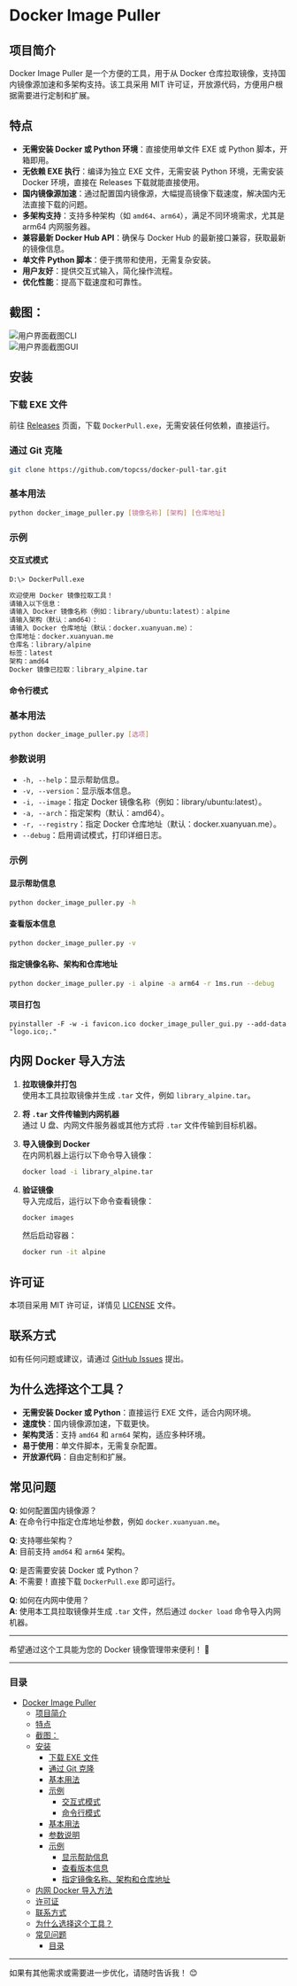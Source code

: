 # Docker Image Puller

## 项目简介

Docker Image Puller 是一个方便的工具，用于从 Docker 仓库拉取镜像，支持国内镜像源加速和多架构支持。该工具采用 MIT 许可证，开放源代码，方便用户根据需要进行定制和扩展。

## 特点

- **无需安装 Docker 或 Python 环境**：直接使用单文件 EXE 或 Python 脚本，开箱即用。
- **无依赖 EXE 执行**：编译为独立 EXE 文件，无需安装 Python 环境，无需安装 Docker 环境，直接在 Releases 下载就能直接使用。
- **国内镜像源加速**：通过配置国内镜像源，大幅提高镜像下载速度，解决国内无法直接下载的问题。
- **多架构支持**：支持多种架构（如 `amd64`、`arm64`），满足不同环境需求，尤其是 arm64 内网服务器。
- **兼容最新 Docker Hub API**：确保与 Docker Hub 的最新接口兼容，获取最新的镜像信息。
- **单文件 Python 脚本**：便于携带和使用，无需复杂安装。
- **用户友好**：提供交互式输入，简化操作流程。
- **优化性能**：提高下载速度和可靠性。


## 截图：

![用户界面截图CLI](./截图.png)  
![用户界面截图GUI](./jietu.png)


## 安装

### 下载 EXE 文件

前往 [Releases](https://github.com/topcss/docker-pull-tar/releases) 页面，下载 `DockerPull.exe`，无需安装任何依赖，直接运行。


### 通过 Git 克隆

```bash
git clone https://github.com/topcss/docker-pull-tar.git
```

### 基本用法

```bash
python docker_image_puller.py [镜像名称] [架构] [仓库地址]
```

### 示例

#### 交互式模式

```bash
D:\> DockerPull.exe

欢迎使用 Docker 镜像拉取工具！
请输入以下信息：
请输入 Docker 镜像名称（例如：library/ubuntu:latest）：alpine
请输入架构（默认：amd64）：
请输入 Docker 仓库地址（默认：docker.xuanyuan.me）：
仓库地址：docker.xuanyuan.me
仓库名：library/alpine
标签：latest
架构：amd64
Docker 镜像已拉取：library_alpine.tar
```

#### 命令行模式

### 基本用法

```bash
python docker_image_puller.py [选项]
```

### 参数说明

- `-h, --help`：显示帮助信息。
- `-v, --version`：显示版本信息。
- `-i, --image`：指定 Docker 镜像名称（例如：library/ubuntu:latest）。
- `-a, --arch`：指定架构（默认：amd64）。
- `-r, --registry`：指定 Docker 仓库地址（默认：docker.xuanyuan.me）。
- `--debug`：启用调试模式，打印详细日志。

### 示例

#### 显示帮助信息

```bash
python docker_image_puller.py -h
```

#### 查看版本信息

```bash
python docker_image_puller.py -v
```

#### 指定镜像名称、架构和仓库地址

```bash
python docker_image_puller.py -i alpine -a arm64 -r 1ms.run --debug
```

#### 项目打包
```
pyinstaller -F -w -i favicon.ico docker_image_puller_gui.py --add-data "logo.ico;."
```

## 内网 Docker 导入方法

1. **拉取镜像并打包**  
   使用本工具拉取镜像并生成 `.tar` 文件，例如 `library_alpine.tar`。

2. **将 `.tar` 文件传输到内网机器**  
   通过 U 盘、内网文件服务器或其他方式将 `.tar` 文件传输到目标机器。

3. **导入镜像到 Docker**  
   在内网机器上运行以下命令导入镜像：

   ```bash
   docker load -i library_alpine.tar
   ```

4. **验证镜像**  
   导入完成后，运行以下命令查看镜像：

   ```bash
   docker images
   ```

   然后启动容器：

   ```bash
   docker run -it alpine
   ```

## 许可证

本项目采用 MIT 许可证，详情见 [LICENSE](LICENSE) 文件。

## 联系方式

如有任何问题或建议，请通过 [GitHub Issues](https://github.com/topcss/docker-pull-tar/issues) 提出。

## 为什么选择这个工具？

- **无需安装 Docker 或 Python**：直接运行 EXE 文件，适合内网环境。
- **速度快**：国内镜像源加速，下载更快。
- **架构灵活**：支持 `amd64` 和 `arm64` 架构，适应多种环境。
- **易于使用**：单文件脚本，无需复杂配置。
- **开放源代码**：自由定制和扩展。

## 常见问题

**Q**: 如何配置国内镜像源？  
**A**: 在命令行中指定仓库地址参数，例如 `docker.xuanyuan.me`。

**Q**: 支持哪些架构？  
**A**: 目前支持 `amd64` 和 `arm64` 架构。

**Q**: 是否需要安装 Docker 或 Python？  
**A**: 不需要！直接下载 `DockerPull.exe` 即可运行。

**Q**: 如何在内网中使用？  
**A**: 使用本工具拉取镜像并生成 `.tar` 文件，然后通过 `docker load` 命令导入内网机器。

---

希望通过这个工具能为您的 Docker 镜像管理带来便利！ 🚀

---

### 目录

- [Docker Image Puller](#docker-image-puller)
  - [项目简介](#项目简介)
  - [特点](#特点)
  - [截图：](#截图)
  - [安装](#安装)
    - [下载 EXE 文件](#下载-exe-文件)
    - [通过 Git 克隆](#通过-git-克隆)
    - [基本用法](#基本用法)
    - [示例](#示例)
      - [交互式模式](#交互式模式)
      - [命令行模式](#命令行模式)
    - [基本用法](#基本用法-1)
    - [参数说明](#参数说明)
    - [示例](#示例-1)
      - [显示帮助信息](#显示帮助信息)
      - [查看版本信息](#查看版本信息)
      - [指定镜像名称、架构和仓库地址](#指定镜像名称架构和仓库地址)
  - [内网 Docker 导入方法](#内网-docker-导入方法)
  - [许可证](#许可证)
  - [联系方式](#联系方式)
  - [为什么选择这个工具？](#为什么选择这个工具)
  - [常见问题](#常见问题)
    - [目录](#目录)

---

如果有其他需求或需要进一步优化，请随时告诉我！ 😊
